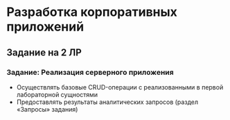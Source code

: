 # Разработка корпоративных приложений

## Задание на 2 ЛР 
### Задание: Реализация серверного приложения
- Осуществлять базовые CRUD-операции с реализованными в первой лабораторной сущностями
- Предоставлять результаты аналитических запросов (раздел «Запросы» задания)

